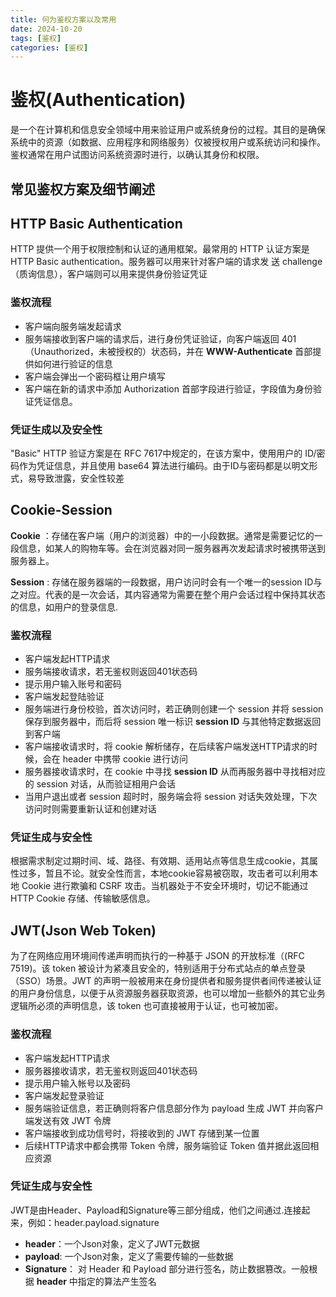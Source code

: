 ```yaml
---
title: 何为鉴权方案以及常用  
date: 2024-10-20
tags: [鉴权]
categories: [鉴权]
---
```


# **鉴权(Authentication)**   
  是一个在计算机和信息安全领域中用来验证用户或系统身份的过程。其目的是确保系统中的资源（如数据、应用程序和网络服务）仅被授权用户或系统访问和操作。鉴权通常在用户试图访问系统资源时进行，以确认其身份和权限。
## **常见鉴权方案及细节阐述**  
## HTTP Basic Authentication  
HTTP 提供一个用于权限控制和认证的通用框架。最常用的 HTTP 认证方案是 HTTP Basic authentication。服务器可以用来针对客户端的请求发 送 challenge（质询信息），客户端则可以用来提供身份验证凭证 
  
### **鉴权流程**
- 客户端向服务端发起请求  
- 服务端接收到客户端的请求后，进行身份凭证验证，向客户端返回 401（Unauthorized，未被授权的）状态码，并在 **WWW-Authenticate** 首部提供如何进行验证的信息  
- 客户端会弹出一个密码框让用户填写
- 客户端在新的请求中添加 Authorization 首部字段进行验证，字段值为身份验证凭证信息。  
 
### **凭证生成以及安全性**
"Basic" HTTP 验证方案是在 RFC 7617中规定的，在该方案中，使用用户的 ID/密码作为凭证信息，并且使用 base64 算法进行编码。由于ID与密码都是以明文形式，易导致泄露，安全性较差

## Cookie-Session
**Cookie** ：存储在客户端（用户的浏览器）中的一小段数据。通常是需要记忆的一段信息，如某人的购物车等。会在浏览器对同一服务器再次发起请求时被携带送到服务器上。

**Session** : 存储在服务器端的一段数据，用户访问时会有一个唯一的session ID与之对应。代表的是一次会话，其内容通常为需要在整个用户会话过程中保持其状态的信息，如用户的登录信息.

### **鉴权流程**
- 客户端发起HTTP请求
- 服务端接收请求，若无鉴权则返回401状态码
- 提示用户输入账号和密码
- 客户端发起登陆验证
- 服务端进行身份校验，首次访问时，若正确则创建一个 session 并将 session 保存到服务器中，而后将 session 唯一标识 **session ID** 与其他特定数据返回到客户端
- 客户端接收请求时，将 cookie 解析储存，在后续客户端发送HTTP请求的时候，会在 header 中携带 cookie 进行访问
- 服务器接收请求时，在 cookie 中寻找 **session ID** 从而再服务器中寻找相对应的 session 对话，从而验证相用户会话
- 当用户退出或者 session 超时时，服务端会将 session 对话失效处理，下次访问时则需要重新认证和创建对话

### **凭证生成与安全性**
根据需求制定过期时间、域、路径、有效期、适用站点等信息生成cookie，其属性过多，暂且不论。就安全性而言，本地cookie容易被窃取，攻击者可以利用本地 Cookie 进行欺骗和 CSRF 攻击。当机器处于不安全环境时，切记不能通过 HTTP Cookie 存储、传输敏感信息。

## JWT(Json Web Token)
为了在网络应用环境间传递声明而执行的一种基于 JSON 的开放标准（(RFC 7519)。该 token 被设计为紧凑且安全的，特别适用于分布式站点的单点登录（SSO）场景。JWT 的声明一般被用来在身份提供者和服务提供者间传递被认证的用户身份信息，以便于从资源服务器获取资源，也可以增加一些额外的其它业务逻辑所必须的声明信息，该 token 也可直接被用于认证，也可被加密。

### **鉴权流程**
- 客户端发起HTTP请求
- 服务器接收请求，若无鉴权则返回401状态码
- 提示用户输入帐号以及密码
- 客户端发起登录验证
- 服务端验证信息，若正确则将客户信息部分作为 payload 生成 JWT 并向客户端发送有效 JWT 令牌
- 客户端接收到成功信号时，将接收到的 JWT 存储到某一位置
- 后续HTTP请求中都会携带 Token 令牌，服务端验证 Token 值并据此返回相应资源

### **凭证生成与安全性**
JWT是由Header、Payload和Signature等三部分组成，他们之间通过.连接起来，例如：header.payload.signature
- **header**：一个Json对象，定义了JWT元数据
- **payload**: 一个Json对象，定义了需要传输的一些数据
- **Signature**： 对 Header 和 Payload 部分进行签名，防止数据篡改。一般根据 **header** 中指定的算法产生签名